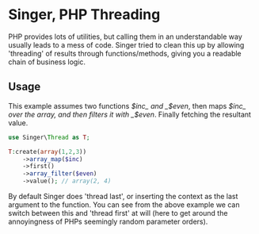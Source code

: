 
# Singer, PHP Threading

PHP provides lots of utilities, but calling them in an understandable way usually
leads to a mess of code.  Singer tried to clean this up by allowing 'threading' of
results through functions/methods, giving you a readable chain of business logic.

## Usage

This example assumes two functions _$inc_ and _$even_, then maps _$inc_ over the
array, and then filters it with _$even_.  Finally fetching the resultant value.

```php
use Singer\Thread as T;

T:create(array(1,2,3))
    ->array_map($inc)
    ->first()
    ->array_filter($even)
    ->value(); // array(2, 4)
```

By default Singer does 'thread last', or inserting the context as the last argument
to the function.  You can see from the above example we can switch between this and
'thread first' at will (here to get around the annoyingness of PHPs seemingly
random parameter orders).

